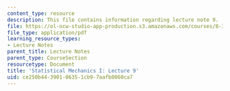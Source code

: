 ```yaml
---
content_type: resource
description: This file contains information regarding lecture note 9.
file: https://ol-ocw-studio-app-production.s3.amazonaws.com/courses/8-333-statistical-mechanics-i-statistical-mechanics-of-particles-fall-2013/ce250b44390106351cb97aafb0060ca7_MIT8_333F13_Lec9.pdf
file_type: application/pdf
learning_resource_types:
- Lecture Notes
parent_title: Lecture Notes
parent_type: CourseSection
resourcetype: Document
title: 'Statistical Mechanics I: Lecture 9'
uid: ce250b44-3901-0635-1cb9-7aafb0060ca7
---
```


